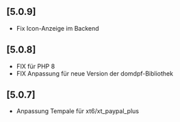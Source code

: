 ## [5.0.9]
- Fix Icon-Anzeige im Backend 

## [5.0.8]
- FIX für PHP 8
- FIX Anpassung für neue Version der domdpf-Bibliothek 

## [5.0.7]
- Anpassung Tempale für xt6/xt_paypal_plus